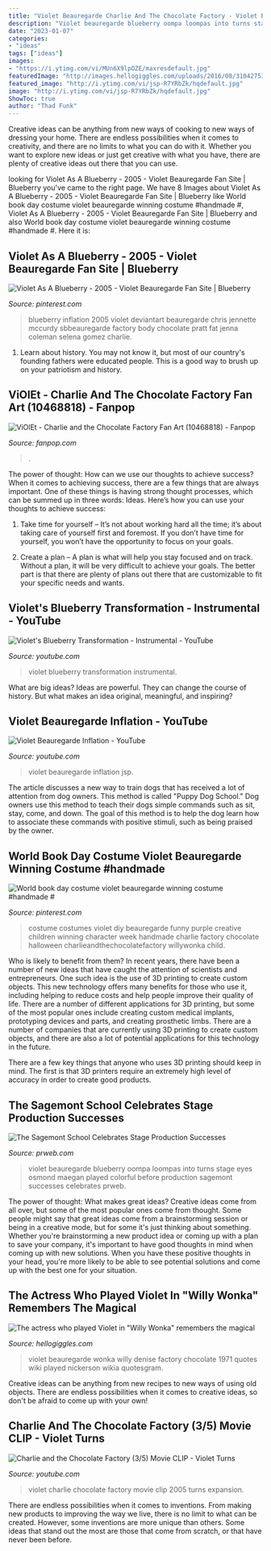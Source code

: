 ```yaml
---
title: "Violet Beauregarde Charlie And The Chocolate Factory - Violet Beauregarde Inflation"
description: "Violet beauregarde blueberry oompa loompas into turns stage eyes osmond maegan played colorful before production sagemont successes celebrates prweb"
date: "2023-01-07"
categories:
- "ideas"
tags: ["ideas"]
images:
- "https://i.ytimg.com/vi/MUn6X9lpOZE/maxresdefault.jpg"
featuredImage: "http://images.hellogiggles.com/uploads/2016/08/31042753/willy-wonka1.jpg"
featured_image: "http://i.ytimg.com/vi/jsp-R7YRbZk/hqdefault.jpg"
image: "http://i.ytimg.com/vi/jsp-R7YRbZk/hqdefault.jpg"
ShowToc: true
author: "Thad Funk"
---
```



Creative ideas can be anything from new ways of cooking to new ways of dressing your home. There are endless possibilities when it comes to creativity, and there are no limits to what you can do with it. Whether you want to explore new ideas or just get creative with what you have, there are plenty of creative ideas out there that you can use.

	

		
looking for Violet As A Blueberry - 2005 - Violet Beauregarde Fan Site | Blueberry you've came to the right page. We have 8 Images about Violet As A Blueberry - 2005 - Violet Beauregarde Fan Site | Blueberry like World book day costume violet beauregarde winning costume #handmade #, Violet As A Blueberry - 2005 - Violet Beauregarde Fan Site | Blueberry and also World book day costume violet beauregarde winning costume #handmade #. Here it is:
		
    
## Violet As A Blueberry - 2005 - Violet Beauregarde Fan Site | Blueberry

<img loading=lazy src="https://i.pinimg.com/736x/9c/12/d5/9c12d5751f98ec103785ac8539ab79e6.jpg" onerror="this.onerror=null;this.src='https://tse3.mm.bing.net/th?id=OIP.9gbrG0tNw0vcZ3BykivrvQAAAA&amp;pid=15.1';" alt="Violet As A Blueberry - 2005 - Violet Beauregarde Fan Site | Blueberry">

_Source: pinterest.com_

>blueberry inflation 2005 violet deviantart beauregarde chris jennette mccurdy sbbeauregarde factory body chocolate pratt fat jenna coleman selena gomez charlie. 

	

1) Learn about history. You may not know it, but most of our country's founding fathers were educated people. This is a good way to brush up on your patriotism and history. 

    
## ViOlEt - Charlie And The Chocolate Factory Fan Art (10468818) - Fanpop

<img loading=lazy src="http://images2.fanpop.com/image/photos/10400000/ViOlEt-charlie-and-the-chocolate-factory-10468818-362-511.jpg" onerror="this.onerror=null;this.src='https://tse2.mm.bing.net/th?id=OIP.ZQkA2kCeVNAugF7imWXWhAAAAA&amp;pid=15.1';" alt="ViOlEt - Charlie and the Chocolate Factory Fan Art (10468818) - Fanpop">

_Source: fanpop.com_

>. 

	

The power of thought: How can we use our thoughts to achieve success?
When it comes to achieving success, there are a few things that are always important. One of these things is having strong thought processes, which can be summed up in three words: Ideas. Here’s how you can use your thoughts to achieve success: 
1. Take time for yourself – It’s not about working hard all the time; it’s about taking care of yourself first and foremost. If you don’t have time for yourself, you won’t have the opportunity to focus on your goals.

2. Create a plan – A plan is what will help you stay focused and on track. Without a plan, it will be very difficult to achieve your goals. The better part is that there are plenty of plans out there that are customizable to fit your specific needs and wants.


    
## Violet&#039;s Blueberry Transformation - Instrumental - YouTube

<img loading=lazy src="https://i.ytimg.com/vi/ybjZSYRAojA/maxresdefault.jpg" onerror="this.onerror=null;this.src='https://tse1.mm.bing.net/th?id=OIP.zKhIhdH1m_eitb8RfckhcQHaEK&amp;pid=15.1';" alt="Violet&#039;s Blueberry Transformation - Instrumental - YouTube">

_Source: youtube.com_

>violet blueberry transformation instrumental. 

	

What are big ideas?
Ideas are powerful. They can change the course of history. But what makes an idea original, meaningful, and inspiring?

    
## Violet Beauregarde Inflation - YouTube

<img loading=lazy src="http://i.ytimg.com/vi/jsp-R7YRbZk/hqdefault.jpg" onerror="this.onerror=null;this.src='https://tse1.mm.bing.net/th?id=OIP.cd0wYm_lhyhszet0wUFkDgHaFj&amp;pid=15.1';" alt="Violet Beauregarde Inflation - YouTube">

_Source: youtube.com_

>violet beauregarde inflation jsp. 

	

The article discusses a new way to train dogs that has received a lot of attention from dog owners. This method is called "Puppy Dog School." Dog owners use this method to teach their dogs simple commands such as sit, stay, come, and down. The goal of this method is to help the dog learn how to associate these commands with positive stimuli, such as being praised by the owner.

    
## World Book Day Costume Violet Beauregarde Winning Costume #handmade #

<img loading=lazy src="https://s-media-cache-ak0.pinimg.com/736x/dc/58/cd/dc58cdf2d03a82942ecaf418933029ce.jpg" onerror="this.onerror=null;this.src='https://tse2.mm.bing.net/th?id=OIP.Wx5S8TxQFybCria8M-mzPwHaJ3&amp;pid=15.1';" alt="World book day costume violet beauregarde winning costume #handmade #">

_Source: pinterest.com_

>costume costumes violet diy beauregarde funny purple creative children winning character week handmade charlie factory chocolate halloween charlieandthechocolatefactory willywonka child. 

	

Who is likely to benefit from them?
In recent years, there have been a number of new ideas that have caught the attention of scientists and entrepreneurs. One such idea is the use of 3D printing to create custom objects. This new technology offers many benefits for those who use it, including helping to reduce costs and help people improve their quality of life.
There are a number of different applications for 3D printing, but some of the most popular ones include creating custom medical implants, prototyping devices and parts, and creating prosthetic limbs. There are a number of companies that are currently using 3D printing to create custom objects, and there are also a lot of potential applications for this technology in the future.

There are a few key things that anyone who uses 3D printing should keep in mind. The first is that 3D printers require an extremely high level of accuracy in order to create good products.

    
## The Sagemont School Celebrates Stage Production Successes

<img loading=lazy src="http://ww1.prweb.com/prfiles/2013/06/18/10847756/WillyWonkaVioletB.JPG" onerror="this.onerror=null;this.src='https://tse1.mm.bing.net/th?id=OIP.bskmXa-8zZwbuCd8l_BOjwHaE9&amp;pid=15.1';" alt="The Sagemont School Celebrates Stage Production Successes">

_Source: prweb.com_

>violet beauregarde blueberry oompa loompas into turns stage eyes osmond maegan played colorful before production sagemont successes celebrates prweb. 

	

The power of thought: What makes great ideas?
Creative ideas come from all over, but some of the most popular ones come from thought. Some people might say that great ideas come from a brainstorming session or being in a creative mode, but for some it's just thinking about something. Whether you're brainstorming a new product idea or coming up with a plan to save your company, it's important to have good thoughts in mind when coming up with new solutions. When you have these positive thoughts in your head, you're more likely to be able to see potential solutions and come up with the best one for your situation.

    
## The Actress Who Played Violet In &quot;Willy Wonka&quot; Remembers The Magical

<img loading=lazy src="http://images.hellogiggles.com/uploads/2016/08/31042753/willy-wonka1.jpg" onerror="this.onerror=null;this.src='https://tse3.mm.bing.net/th?id=OIP.p_caFCgUZbRmy8WmvxNYuwHaEK&amp;pid=15.1';" alt="The actress who played Violet in &quot;Willy Wonka&quot; remembers the magical">

_Source: hellogiggles.com_

>violet beauregarde wonka willy denise factory chocolate 1971 quotes wiki played nickerson wikia quotesgram. 

	

Creative ideas can be anything from new recipes to new ways of using old objects. There are endless possibilities when it comes to creative ideas, so don't be afraid to come up with your own!

    
## Charlie And The Chocolate Factory (3/5) Movie CLIP - Violet Turns

<img loading=lazy src="https://i.ytimg.com/vi/MUn6X9lpOZE/maxresdefault.jpg" onerror="this.onerror=null;this.src='https://tse4.mm.bing.net/th?id=OIP.H5VNS7ccphZC9qYwwOuS6AHaEK&amp;pid=15.1';" alt="Charlie and the Chocolate Factory (3/5) Movie CLIP - Violet Turns">

_Source: youtube.com_

>violet charlie chocolate factory movie clip 2005 turns expansion. 

	

There are endless possibilities when it comes to inventions. From making new products to improving the way we live, there is no limit to what can be created. However, some inventions are more unique than others. Some ideas that stand out the most are those that come from scratch, or that have never been before.

